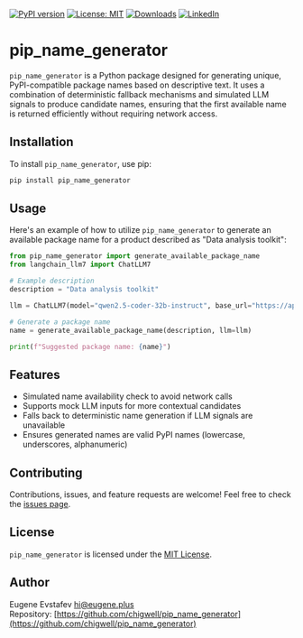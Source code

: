 [![PyPI version](https://badge.fury.io/py/pip_name_generator.svg)](https://badge.fury.io/py/pip_name_generator)
[![License: MIT](https://img.shields.io/badge/License-MIT-green.svg)](https://opensource.org/licenses/MIT)
[![Downloads](https://static.pepy.tech/badge/pip_name_generator)](https://pepy.tech/project/pip_name_generator)
[![LinkedIn](https://img.shields.io/badge/LinkedIn-blue)](https://www.linkedin.com/in/eugene-evstafev-716669181/)

# pip_name_generator

`pip_name_generator` is a Python package designed for generating unique, PyPI-compatible package names based on descriptive text. It uses a combination of deterministic fallback mechanisms and simulated LLM signals to produce candidate names, ensuring that the first available name is returned efficiently without requiring network access.

## Installation

To install `pip_name_generator`, use pip:

```bash
pip install pip_name_generator
```

## Usage

Here's an example of how to utilize `pip_name_generator` to generate an available package name for a product described as "Data analysis toolkit":

```python
from pip_name_generator import generate_available_package_name
from langchain_llm7 import ChatLLM7

# Example description
description = "Data analysis toolkit"

llm = ChatLLM7(model="qwen2.5-coder-32b-instruct", base_url="https://api.llm7.io/v1")

# Generate a package name
name = generate_available_package_name(description, llm=llm)

print(f"Suggested package name: {name}")
```

## Features

- Simulated name availability check to avoid network calls
- Supports mock LLM inputs for more contextual candidates
- Falls back to deterministic name generation if LLM signals are unavailable
- Ensures generated names are valid PyPI names (lowercase, underscores, alphanumeric)

## Contributing

Contributions, issues, and feature requests are welcome! Feel free to check the [issues page](https://github.com/chigwell/pip_name_generator/issues).

## License

`pip_name_generator` is licensed under the [MIT License](https://opensource.org/licenses/MIT).

## Author

Eugene Evstafev <hi@eugene.plus>  
Repository: [https://github.com/chigwell/pip_name_generator](https://github.com/chigwell/pip_name_generator)